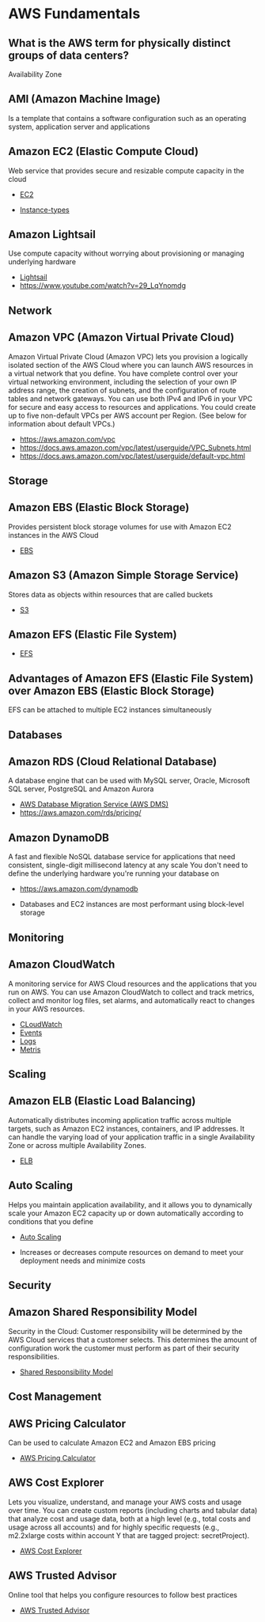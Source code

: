 # AWS Fundamentals 

## What is the AWS term for physically distinct groups of data centers?

Availability Zone

## AMI (Amazon Machine Image)

Is a template that contains a software configuration such as an operating system, application server and applications

## Amazon EC2 (Elastic Compute Cloud)

Web service that provides secure and resizable compute capacity in the cloud

* [EC2](https://aws.amazon.com/ec2/)

* [Instance-types](https://aws.amazon.com/ec2/instance-types/)

## Amazon Lightsail

Use compute capacity without worrying about provisioning or managing underlying hardware

* [Lightsail](https://aws.amazon.com/lightsail/)
* https://www.youtube.com/watch?v=29_LqYnomdg


## **Network**

## Amazon VPC (Amazon Virtual Private Cloud)

Amazon Virtual Private Cloud (Amazon VPC) lets you provision a logically isolated section of the AWS Cloud where you can launch AWS resources in a virtual network that you define. You have complete control over your virtual networking environment, including the selection of your own IP address range, the creation of subnets, and the configuration of route tables and network gateways. You can use both IPv4 and IPv6 in your VPC for secure and easy access to resources and applications. You could create up to five non-default VPCs per AWS account per Region. (See below for information about default VPCs.)

* https://aws.amazon.com/vpc
* https://docs.aws.amazon.com/vpc/latest/userguide/VPC_Subnets.html
* https://docs.aws.amazon.com/vpc/latest/userguide/default-vpc.html

## **Storage**

## Amazon EBS (Elastic Block Storage) 

Provides persistent block storage volumes for use with Amazon EC2 instances in the AWS Cloud

* [EBS](https://aws.amazon.com/ebs)

## Amazon S3 (Amazon Simple Storage Service)

Stores data as objects within resources that are called buckets

* [S3](https://aws.amazon.com/s3)

## Amazon EFS (Elastic File System)

* [EFS](https://aws.amazon.com/efs/)

## Advantages of Amazon EFS (Elastic File System) over Amazon EBS (Elastic Block Storage)

EFS can be attached to multiple EC2 instances simultaneously

## **Databases**

## Amazon RDS (Cloud Relational Database)

A database engine that can be used with MySQL server, Oracle, Microsoft SQL server, PostgreSQL and Amazon Aurora

* [AWS Database Migration Service (AWS DMS)](https://aws.amazon.com/dms)
* https://aws.amazon.com/rds/pricing/

## Amazon DynamoDB

A fast and flexible NoSQL database service for applications that need consistent, single-digit millisecond latency at any scale
You don't need to define the underlying hardware you're running your database on

* https://aws.amazon.com/dynamodb

* Databases and EC2 instances are most performant using block-level storage

## **Monitoring**

## Amazon CloudWatch

A monitoring service for AWS Cloud resources and the applications that you run on AWS. You can use Amazon CloudWatch to collect and track metrics, collect and monitor log files, set alarms, and automatically react to changes in your AWS resources.

* [CLoudWatch](https://aws.amazon.com/cloudwatch/)
* [Events](https://docs.aws.amazon.com/AmazonCloudWatch/latest/events/WhatIsCloudWatchEvents.html)
* [Logs](https://docs.aws.amazon.com/AmazonCloudWatch/latest/logs/WhatIsCloudWatchLogs.html)
* [Metris](https://docs.aws.amazon.com/AmazonCloudWatch/latest/monitoring/CW_Support_For_AWS.html)


## **Scaling**

## Amazon ELB (Elastic Load Balancing)

Automatically distributes incoming application traffic across multiple targets, such as Amazon EC2 instances, containers, and IP addresses. It can handle the varying load of your application traffic in a single Availability Zone or across multiple Availability Zones.

* [ELB](https://aws.amazon.com/elasticloadbalancing/)

## Auto Scaling

Helps you maintain application availability, and it allows you to dynamically scale your Amazon EC2 capacity up or down automatically according to conditions that you define

* [Auto Scaling](https://aws.amazon.com/ec2/autoscaling)

* Increases or decreases compute resources on demand to meet your deployment needs and minimize costs

## **Security**

## Amazon Shared Responsibility Model
Security in the Cloud: Customer responsibility will be determined by the AWS Cloud services that a customer selects. This determines the amount of configuration work the customer must perform as part of their security responsibilities.

* [Shared Responsibility Model](https://aws.amazon.com/compliance/shared-responsibility-model/)


## **Cost Management**

## AWS Pricing Calculator

Can be used to calculate Amazon EC2 and Amazon EBS pricing

* [AWS Pricing Calculator](https://calculator.aws/#/)

## AWS Cost Explorer

Lets you visualize, understand, and manage your AWS costs and usage over time. You can create custom reports (including charts and tabular data) that analyze cost and usage data, both at a high level (e.g., total costs and usage across all accounts) and for highly specific requests (e.g., m2.2xlarge costs within account Y that are tagged project: secretProject).

* [AWS Cost Explorer](https://aws.amazon.com/aws-cost-management/aws-cost-explorer/)

## AWS Trusted Advisor

Online tool that helps you configure resources to follow best practices

* [AWS Trusted Advisor](https://aws.amazon.com/premiumsupport/trustedadvisor/)
